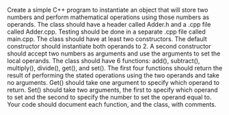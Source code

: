 Create a simple C++ program to instantiate an object that will store two numbers and perform
mathematical operations using those numbers as operands.
The class should have a header called Adder.h and a .cpp file called Adder.cpp. Testing should be
done in a separate .cpp file called main.cpp.
The class should have at least two constructors.
The default constructor should instantiate both operands to 2.
A second constructor should accept two numbers as arguments and use the arguments to set the local
operands.
The class should have 6 functions: add(), subtract(), multiply(), divide(), get(), and set().
The first four functions should return the result of performing the stated operations using the two
operands and take no arguments. Get() should take one argument to specify which operand to return.
Set() should take two arguments, the first to specify which operand to set and the second to specify
the number to set the operand equal to. Your code should document each function, and the class, with
comments.

